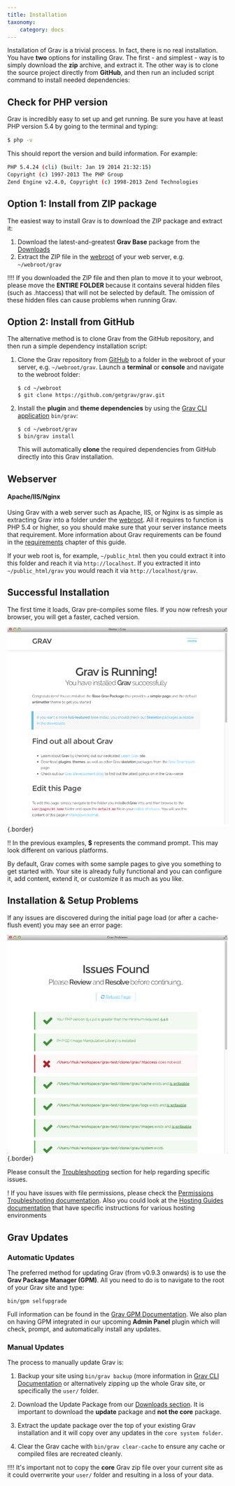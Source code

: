 ```yaml
---
title: Installation
taxonomy:
    category: docs
---
```


Installation of Grav is a trivial process. In fact, there is no real installation.  You have **two** options for installing Grav.  The first - and simplest - way is to simply download the **zip** archive, and extract it. The other way is to clone the source project directly from **GitHub**, and then run an included script command to install needed dependencies:

## Check for PHP version

Grav is incredibly easy to set up and get running. Be sure you have at least PHP version 5.4 by going to the terminal and typing:

```bash
$ php -v
```

This should report the version and build information.  For example:

```bash
PHP 5.4.24 (cli) (built: Jan 19 2014 21:32:15)
Copyright (c) 1997-2013 The PHP Group
Zend Engine v2.4.0, Copyright (c) 1998-2013 Zend Technologies
```

## Option 1: Install from ZIP package

The easiest way to install Grav is to download the ZIP package and extract it:

1. Download the latest-and-greatest **Grav Base** package from the [Downloads](http://getgrav.org/downloads)
2. Extract the ZIP file in the [webroot](https://www.wordnik.com/words/webroot) of your web server, e.g. `~/webroot/grav`

!!!! If you downloaded the ZIP file and then plan to move it to your webroot, please move the **ENTIRE FOLDER** because it contains several hidden files (such as .htaccess) that will not be selected by default. The omission of these hidden files can cause problems when running Grav.

## Option 2: Install from GitHub

The alternative method is to clone Grav from the GitHub repository, and then run a simple dependency installation script:

1. Clone the Grav repository from [GitHub](https://github.com/getgrav/grav) to a folder in the webroot of your server, e.g. `~/webroot/grav`. Launch a **terminal** or **console** and navigate to the webroot folder:
   ```
   $ cd ~/webroot
   $ git clone https://github.com/getgrav/grav.git
   ```

2. Install the **plugin** and **theme dependencies** by using the [Grav CLI application](../../advanced/grav-cli) `bin/grav`:
   ```
   $ cd ~/webroot/grav
   $ bin/grav install
   ```

   This will automatically **clone** the required dependencies from GitHub directly into this Grav installation.

## Webserver

#### Apache/IIS/Nginx

Using Grav with a web server such as Apache, IIS, or Nginx is as simple as extracting Grav into a folder under the [webroot](https://www.wordnik.com/words/webroot). All it requires to function is PHP 5.4 or higher, so you should make sure that your server instance meets that requirement. More information about Grav requirements can be found in the [requirements](../requirements) chapter of this guide.

If your web root is, for example, `~/public_html` then you could extract it into this folder and reach it via `http://localhost`.  If you extracted it into `~/public_html/grav` you would reach it via `http://localhost/grav`.

## Successful Installation

The first time it loads, Grav pre-compiles some files. If you now refresh your browser, you will get a faster, cached version.

![Grav Installed](install.png?cropResize=600,600)  {.border}

!! In the previous examples, **$** represents the command prompt.  This may look different on various platforms.

By default, Grav comes with some sample pages to give you something to get started with.  Your site is already fully functional and you can configure it, add content, extend it, or customize it as much as you like.

## Installation & Setup Problems

If any issues are discovered during the initial page load (or after a cache-flush event) you may see an error page:

![Grav with Problems](problems.png?cropResize=600,600)  {.border}

Please consult the [Troubleshooting](../../troubleshooting) section for help regarding specific issues.

! If you have issues with file permissions, please check the [Permissions Troubleshooting documentation](/troubleshooting/permissions).  Also you could look at the [Hosting Guides documentation](/hosting) that have specific instructions for various hosting environments

## Grav Updates

### Automatic Updates

The preferred method for updating Grav (from v0.9.3 onwards) is to use the **Grav Package Manager (GPM)**. All you need to do  is to navigate to the root of your Grav site and type:

```
bin/gpm selfupgrade
```

Full information can be found in the [Grav GPM Documentation](../../advanced/grav-gpm).  We also plan on having GPM integrated in our upcoming **Admin Panel** plugin which will check, prompt, and automatically install any updates.

### Manual Updates

The process to manually update Grav is:

1. Backup your site using `bin/grav backup` (more information in [Grav CLI Documentation](../../advanced/grav-cli) or alternatively zipping up the whole Grav site, or specifically the `user/` folder.

2. Download the Update Package from our [Downloads section](http://getgrav.org/downloads). It is important to download the **update** package and **not the core** package.

3. Extract the update package over the top of your existing Grav installation and it will copy over any updates in the `core system folder`.

4. Clear the Grav cache with `bin/grav clear-cache` to ensure any cache or compiled files are recreated cleanly.

!!!! It's important not to copy the **core** Grav zip file over your current site as it could overrwrite your `user/` folder and resulting in a loss of your data.
